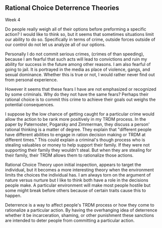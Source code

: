Rational Choice Deterrence Theories
-----------------------------------
Week 4

Do people really weigh all of their options before preforming a specific
action? I would like to think so, but it seems that sometimes situations
limit our ability to do so. Specifically in terms of crime, outside
forces outside of our control do not let us analyze all of our options.

Personally I do not commit serious crimes, (crimes of than speeding),
because I am fearful that such acts will lead to convictions and ruin my
ability for success in the future among other reasons. I am also fearful of going to jail.
It is portrayed in the media as place of violence, gangs, and sexual
dominance. Whether this is true or not, I would rather never find out
from personal experience.

However it seems that these fears I have are not emphasized or
recognized by some criminals. Why do they not have the same fears?
Perhaps their rational choice is to commit this crime to achieve their
goals out weighs the potential consequences. 

I suppose by the low chance of getting caught for a particular crime
would allow the action to be rank more positively in my TRDM process. In
the paper by Paternoster, Pogarsky and Zimmerman, they discuss a
person' rational thinking is a matter of degree. They explain that
"different people have different abilities to engage in ration decision
making or TRDM at different times." This could explain a criminal's
though process who is stealing valuables or money to help support their
family. If they were not supporting their family they wouldn't steal.
But when they are stealing for their family, their TRDM allows them to
rationalize those actions.

Rational Choice Theory upon initial inspection, appears to target the
individual, but it becomes a more interesting theory when the
environment limits the choices the individual has. I am always torn on
the argument of nature versus nurture but I like to think both have a
role in the decisions people make. A particular environment will make
most people hostile but some might break before others because of
certain traits cause this to happen. 

Deterrence is a way to affect people's TRDM process or how they come to
rationalize a particular action. By having the overhanging idea of
deterrence whether it be incarceration, shaming, or other punishment
these sanctions are intended to deter people from committing a
particular action.


